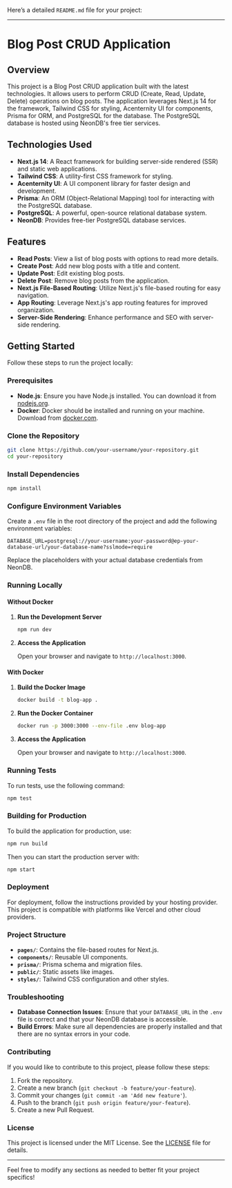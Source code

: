 Here’s a detailed `README.md` file for your project:

---

# Blog Post CRUD Application

## Overview

This project is a Blog Post CRUD application built with the latest technologies. It allows users to perform CRUD (Create, Read, Update, Delete) operations on blog posts. The application leverages Next.js 14 for the framework, Tailwind CSS for styling, Acenternity UI for components, Prisma for ORM, and PostgreSQL for the database. The PostgreSQL database is hosted using NeonDB's free tier services.

## Technologies Used

- **Next.js 14**: A React framework for building server-side rendered (SSR) and static web applications.
- **Tailwind CSS**: A utility-first CSS framework for styling.
- **Acenternity UI**: A UI component library for faster design and development.
- **Prisma**: An ORM (Object-Relational Mapping) tool for interacting with the PostgreSQL database.
- **PostgreSQL**: A powerful, open-source relational database system.
- **NeonDB**: Provides free-tier PostgreSQL database services.

## Features

- **Read Posts**: View a list of blog posts with options to read more details.
- **Create Post**: Add new blog posts with a title and content.
- **Update Post**: Edit existing blog posts.
- **Delete Post**: Remove blog posts from the application.
- **Next.js File-Based Routing**: Utilize Next.js's file-based routing for easy navigation.
- **App Routing**: Leverage Next.js's app routing features for improved organization.
- **Server-Side Rendering**: Enhance performance and SEO with server-side rendering.

## Getting Started

Follow these steps to run the project locally:

### Prerequisites

- **Node.js**: Ensure you have Node.js installed. You can download it from [nodejs.org](https://nodejs.org/).
- **Docker**: Docker should be installed and running on your machine. Download from [docker.com](https://www.docker.com/).

### Clone the Repository

```bash
git clone https://github.com/your-username/your-repository.git
cd your-repository
```

### Install Dependencies

```bash
npm install
```

### Configure Environment Variables

Create a `.env` file in the root directory of the project and add the following environment variables:

```
DATABASE_URL=postgresql://your-username:your-password@ep-your-database-url/your-database-name?sslmode=require
```

Replace the placeholders with your actual database credentials from NeonDB.

### Running Locally

#### Without Docker

1. **Run the Development Server**

   ```bash
   npm run dev
   ```

2. **Access the Application**

   Open your browser and navigate to `http://localhost:3000`.

#### With Docker

1. **Build the Docker Image**

   ```bash
   docker build -t blog-app .
   ```

2. **Run the Docker Container**

   ```bash
   docker run -p 3000:3000 --env-file .env blog-app
   ```

3. **Access the Application**

   Open your browser and navigate to `http://localhost:3000`.

### Running Tests

To run tests, use the following command:

```bash
npm test
```

### Building for Production

To build the application for production, use:

```bash
npm run build
```

Then you can start the production server with:

```bash
npm start
```

### Deployment

For deployment, follow the instructions provided by your hosting provider. This project is compatible with platforms like Vercel and other cloud providers.

### Project Structure

- **`pages/`**: Contains the file-based routes for Next.js.
- **`components/`**: Reusable UI components.
- **`prisma/`**: Prisma schema and migration files.
- **`public/`**: Static assets like images.
- **`styles/`**: Tailwind CSS configuration and other styles.

### Troubleshooting

- **Database Connection Issues**: Ensure that your `DATABASE_URL` in the `.env` file is correct and that your NeonDB database is accessible.
- **Build Errors**: Make sure all dependencies are properly installed and that there are no syntax errors in your code.

### Contributing

If you would like to contribute to this project, please follow these steps:

1. Fork the repository.
2. Create a new branch (`git checkout -b feature/your-feature`).
3. Commit your changes (`git commit -am 'Add new feature'`).
4. Push to the branch (`git push origin feature/your-feature`).
5. Create a new Pull Request.

### License

This project is licensed under the MIT License. See the [LICENSE](LICENSE) file for details.

---

Feel free to modify any sections as needed to better fit your project specifics!
